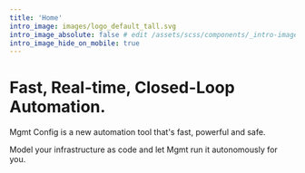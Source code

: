 ```yaml
---
title: 'Home'
intro_image: images/logo_default_tall.svg
intro_image_absolute: false # edit /assets/scss/components/_intro-image.scss for full control
intro_image_hide_on_mobile: true
---
```


# Fast, Real-time, Closed-Loop Automation.

Mgmt Config is a new automation tool that's fast, powerful and safe.

Model your infrastructure as code and let Mgmt run it autonomously for you.
